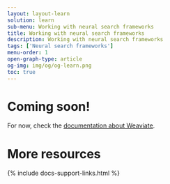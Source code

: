 ```yaml
---
layout: layout-learn
solution: learn
sub-menu: Working with neural search frameworks
title: Working with neural search frameworks
description: Working with neural search frameworks
tags: ['Neural search frameworks']
menu-order: 1
open-graph-type: article
og-img: img/og/og-learn.png
toc: true
---
```


# Coming soon!
For now, check the [documentation about Weaviate](https://weaviate.io/developers/weaviate/current/).

# More resources

{% include docs-support-links.html %}
